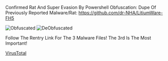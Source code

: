 Confirmed Rat And Super Evasion By Powershell Obfuscation:
Dupe Of Previously Reported Malware/Rat:
https://github.com/dr-NHA/LitiumWare-FH5

![Obfuscated](https://cdn.discordapp.com/attachments/1070318710742597704/1110830338046955520/image.png)
![DeObfuscated](https://cdn.discordapp.com/attachments/1070318710742597704/1110831464922218517/image.png)

Follow The Rentry Link For The 3 Malware Files!
The 3rd Is The Most Important!

[VirusTotal](https://www.virustotal.com/gui/file/adad69d9a6bf24c7739cc25cf4def1b96d05accc349ed86e9200d404c039ad03/behavior)
